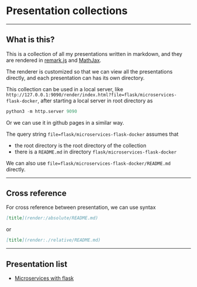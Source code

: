 
# Presentation collections

---

## What is this?

This is a collection of all my presentations written in markdown, and they are rendered in [remark.js](https://remarkjs.com) and [MathJax](https://www.mathjax.org).

The renderer is customized so that we can view all the presentations directly, and each presentation can has its own directory.

This collection can be used in a local server, like `http://127.0.0.1:9090/render/index.html?file=flask/microservices-flask-docker`, after starting a local server in root directory as

```python
python3 -m http.server 9090
```

Or we can use it in github pages in a similar way.

The query string `file=flask/microservices-flask-docker` assumes that

  * the root directory is the root directory of the collection
  * there is a `README.md` in directory `flask/microservices-flask-docker`

We can also use `file=flask/microservices-flask-docker/README.md` directly.

---

## Cross reference

For cross reference between presentation, we can use syntax 

```markdown
[title](render:/absolute/README.md)
```
or
```markdown
[title](render:./relative/README.md)
```

---

## Presentation list

  * [Microservices with flask](render://flask/microservices-flask-docker)

